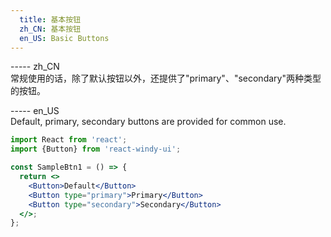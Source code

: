 ```yaml
---   
  title: 基本按钮   
  zh_CN: 基本按钮
  en_US: Basic Buttons
---      
```


----- zh_CN   
 常规使用的话，除了默认按钮以外，还提供了"primary"、"secondary"两种类型的按钮。
 
----- en_US   
  Default, primary, secondary buttons are provided for common use.   
  
```jsx
import React from 'react';
import {Button} from 'react-windy-ui';

const SampleBtn1 = () => {
  return <>
    <Button>Default</Button>
    <Button type="primary">Primary</Button>
    <Button type="secondary">Secondary</Button>
  </>;
};
```  
  
